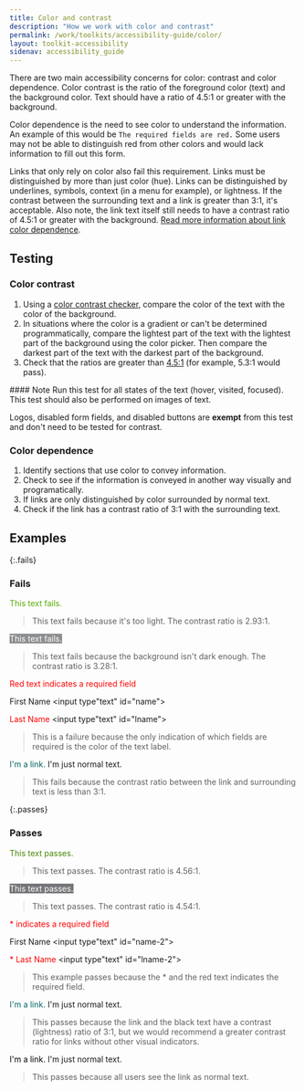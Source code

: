```yaml
---
title: Color and contrast
description: "How we work with color and contrast"
permalink: /work/toolkits/accessibility-guide/color/
layout: toolkit-accessibility
sidenav: accessibility_guide
---
```


There are two main accessibility concerns for color: contrast and color dependence. Color contrast is the ratio of the foreground color (text) and the background color. Text should have a ratio of 4.5:1 or greater with the background.

Color dependence is the need to see color to understand the information. An example of this would be `The required fields are red.` Some users may not be able to distinguish red from other colors and would lack information to fill out this form.

Links that only rely on color also fail this requirement. Links must be distinguished by more than just color (hue). Links can be distinguished by underlines, symbols, context (in a menu for example), or lightness. If the contrast between the surrounding text and a link is greater than 3:1, it's acceptable. Also note, the link text itself still needs to have a contrast ratio of 4.5:1 or greater with the background. [Read more information about link color dependence](https://www.w3.org/TR/2016/NOTE-WCAG20-TECHS-20161007/F73).

## Testing

### Color contrast

1. Using a [color contrast checker](http://www.paciellogroup.com/resources/contrastanalyser/), compare the color of the text with the color of the background.
2. In situations where the color is a gradient or can't be determined programmatically, compare the lightest part of the text with the lightest part of the background using the color picker. Then compare the darkest part of the text with the darkest part of the background.
3. Check that the ratios are greater than [4.5:1](https://www.w3.org/WAI/WCAG21/quickref/?versions=2.0#contrast-minimum) (for example, 5.3:1 would pass).

<div class="callout--alt" markdown='1'>
#### Note
Run this test for all states of the text (hover, visited, focused). This test should also be performed on images of text.

Logos, disabled form fields, and disabled buttons are **exempt** from this test and don't need to be tested for contrast.
</div>

### Color dependence

1. Identify sections that use color to convey information.
2. Check to see if the information is conveyed in another way visually and programatically.
3. If links are only distinguished by color surrounded by normal text.
4. Check if the link has a contrast ratio of 3:1 with the surrounding text.

## Examples

{:.fails}
### Fails

<span style = "color:#58AA02">This text fails.</span>

> This text fails because it's too light. The contrast ratio is 2.93:1.

<span style = "color:#FFFFFF; background:#8D8E90">This text fails.</span>

> This text fails because the background isn't dark enough. The contrast ratio is 3.28:1.

<span style="color:red;">Red text indicates a required field</span>

<label for="name">First Name&nbsp;</label><input type"text" id="name">

<label for="lname" style="color:red">Last Name&nbsp;</label><input type"text" id="lname">

> This is a failure because the only indication of which fields are required is the color of the text label.

<span><a href="#" style="color:#006061; text-decoration:none; border-bottom-style: none;">I'm a link.</a> I'm just normal text.</span>

> This fails because the contrast ratio between the link and surrounding text is less than 3:1.

{:.passes}
### Passes

<span style = "color:#458503">This text passes.</span>

> This text passes. The contrast ratio is 4.56:1.

<span style = "color:#FFFFFF; background:#757679">This text passes.</span>

> This text passes. The contrast ratio is 4.54:1.

<span style="color:red;">* indicates a required field</span>

<label for="name-2">First Name&nbsp;</label><input type"text" id="name-2">

<label for="lname-2" style="color:red">* Last Name&nbsp;</label><input type"text" id="lname-2">

> This example passes because the * and the red text indicates the required field.

<span><a href="#" style="color:#006465; text-decoration:none; border-bottom-style: none;">I'm a link.</a> I'm just normal text.</span>

> This passes because the link and the black text have a contrast (lightness) ratio of 3:1, but we would recommend a greater contrast ratio for links without other visual indicators.

<span><a href="#" style="color:#000000; text-decoration:none; border-bottom-style: none;">I'm a link.</a> I'm just normal text.</span>

> This passes because all users see the link as normal text.
